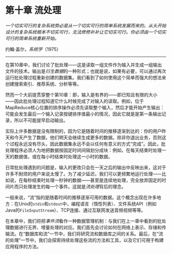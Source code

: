 # 第十章 流处理

*一个切实可行的复杂系统势必是从一个切实可行的简单系统发展而来的。从头开始设计的复杂系统根本不切实可行，无法修修补补让它切实可行。你必须由一个切实可行的简单系统重新开始。*

约翰·盖尔，*系统学*（1975）

---

在第10章中，我们讨论了批处理——这是读取一组文件作为输入并生成一组输出文件的技术。输出是*衍生数据*的一种形式；也就是说，如果有必要，可以通过再次运行批处理过程重新创建的数据集。我们看到了如何使用这个简单而强大的想法来创建搜索索引、推荐系统、分析等等。

然而一个大前提贯穿整个第10章：即，输入是有界的——即已知且有限的大小——因此批处理过程知道它什么时候完成了对输入的读取。例如，位于MapReduce核心位置的排序操作必须先读取整个输入，然后才能开始产生输出：可能会发生最后一个输入记录按键排序值最小的情况，因此它就是是第一条输出记录，所以不可能提早启动输出。

实际上许多数据是没有限制的，因为它是随着时间的推移逐渐到达的：你的用户昨天和今天产生了数据，他们明天会继续生成更多的数据。除非你退出业务，否则这个过程永远没有尽头，因此数据集永远不会以任何有意义的方式“完成”。因此，批处理程序必须人为地把数据按固定时间间隔划分成块：例如，在每天结束时处理一天的数据值，或在每小时结束时处理这一小时的数据。

日常批处理遇到的问题是，输入的更改只会在一天之后的输出中反映出来，这对于许多不耐烦的用户来说太慢了。为了减少延迟，我们可以更频繁地运行处理——比如说，在每秒结束时处理一秒钟的数据——甚至是连续地处理，完全放弃固定的时间片而只处理发生的每一个事件。这就是*流处理*背后的理念。

一般来说，“流”指的是随着时间的推移逐渐可用的数据。这个概念出现在许多地方：在Unix的`stdin`和`stdout`中，编程语言（惰性列表）、文件系统API（例如Java的`FileInputStream`）、TCP连接、通过互联网发送音频视频等等。

在本章中，我们将把*事件流*看作一种数据管理机制：与我们在上一章中看到的批处理数据进行无界、增量处理的对应。我们首先会讨论如何在网络上表示、存储和传输流。在“数据库和流”一节中，我们将研究流和数据库之间的关系。最后，在“流的处理”一节中，我们会探索持续处理这些流的方法和工具，以及它们可用于构建应用程序的方法。